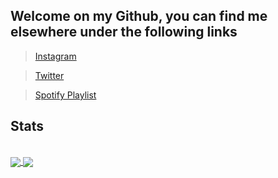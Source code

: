 
## Welcome on my Github, you can find me elsewhere under the following links

>[Instagram ](https://https://www.instagram.com/bachmannerin/)

>[Twitter ](https://twitter.com/_Erin_Bachmann_)

>[Spotify Playlist ](https://open.spotify.com/playlist/3VoAkjHYRkrmh8ZcAi8Gsa?si=6ui2cVMWTOGJUAwzzxhnJQ)

## Stats 
<br/>
<a href="https://github.com/anuraghazra/github-readme-stats">
  <img align="center" src="https://github-readme-stats.vercel.app/api?username=EriN-B&show_icons=true&hide=prs&theme=vue-dark" />
</a>
<a href="https://github.com/anuraghazra/convoychat">
  <img align="center" src="https://github-readme-stats.vercel.app/api/top-langs/?username=EriN-B&theme=vue-dark&layout=compact" />
</a>
